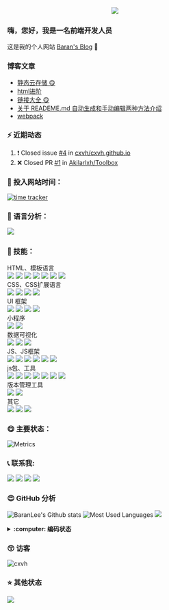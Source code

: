 <div align="center">
  <img src="https://cdn.jsdelivr.net/gh/cxvh/static/gif/20201201042317.webp">
</div>

### 嗨，您好，我是一名前端开发人员
这是我的个人网站 [Baran's Blog][website] 👋

### 博客文章
<!-- BLOG-POST-LIST:START -->
- [静态云存储 😋](https://cxvh.com/2021/02/24/tool/cloudstorage/)
- [html进阶](https://cxvh.com/2021/02/24/web/html/advanced/)
- [链接大全 😋](https://cxvh.com/2021/02/22/tool/README/)
- [关于 READEME.md 自动生成和手动编辑两种方法介绍](https://cxvh.com/2021/02/14/git/READEME/)
- [webpack](https://cxvh.com/2021/01/29/nodejs/webpack/)
<!-- BLOG-POST-LIST:END -->

### :zap: 近期动态
<!--START_SECTION:activity-->
1. ❗️ Closed issue [#4](https://github.com/cxvh/cxvh.github.io/issues/4) in [cxvh/cxvh.github.io](https://github.com/cxvh/cxvh.github.io)
2. ❌ Closed PR [#1](https://github.com/Akilarlxh/Toolbox/pull/1) in [Akilarlxh/Toolbox](https://github.com/Akilarlxh/Toolbox)
<!--END_SECTION:activity-->


### :gem: 投入网站时间：
[![time tracker](https://wakatime.com/badge/gitlab/cxvh/blogs.svg)](https://wakatime.com/badge/gitlab/cxvh/blogs)

### :100: 语言分析：
<a href="https://wakatime.com"><img src="https://wakatime.com/share/@0cd260cc-6945-492b-a5b3-56b1bef40e51/6f6b5918-41bf-4055-a22e-11c7fcfc128a.png" /></a>

### :baby: 技能：
HTML、模板语言<br>
![](https://img.shields.io/badge/非常熟练-HTML-green) ![](https://img.shields.io/badge/熟练-YAML-lightgrey) ![](https://img.shields.io/badge/入门-PUG-success) ![](https://img.shields.io/badge/入门-EJS-important) ![](https://img.shields.io/badge/熟练-Freemarker-brightgreen) ![](https://img.shields.io/badge/熟练-Jsp-critical) ![](https://img.shields.io/badge/熟练-Volicity-informational)
<br>CSS、CSS扩展语言<br>
![](https://img.shields.io/badge/非常熟练-CSS-yellowgreen) ![](https://img.shields.io/badge/熟练-Sass/Scss-inactive) ![](https://img.shields.io/badge/熟练-Less-blue) ![](https://img.shields.io/badge/熟练-stylus-orange)
<br>UI 框架<br>
![](https://img.shields.io/badge/非常熟练-ElementUi-ff69b4)
![](https://img.shields.io/badge/非常熟练-Vant-9cf)
![](https://img.shields.io/badge/熟练-Bootstrap-green)
![](https://img.shields.io/badge/入门-Layui-lightgrey)
<br>小程序<br>
![](https://img.shields.io/badge/熟练-UNIapp-success)
![](https://img.shields.io/badge/熟练-微信小程序-important)
<br>数据可视化<br>
![](https://img.shields.io/badge/熟练-Echarts-brightgreen)
![](https://img.shields.io/badge/熟练-Svg-critical)
![](https://img.shields.io/badge/入门-Canvas-lightgrey)
<br>JS、JS框架<br>
![](https://img.shields.io/badge/非常熟练-JavaScript-brightgreen) ![](https://img.shields.io/badge/非常熟练-Vue-critical) ![](https://img.shields.io/badge/熟练-Nodejs-informational) ![](https://img.shields.io/badge/熟练-ES6-inactive) ![](https://img.shields.io/badge/熟练-Koa-9cf) ![](https://img.shields.io/badge/入门-React/RN-blueviolet)
<br>js包、工具<br>
![](https://img.shields.io/badge/非常熟练-Npm-informational)
![](https://img.shields.io/badge/非常熟练-Yarn-blueviolet)
![](https://img.shields.io/badge/熟练-webpack-green)
![](https://img.shields.io/badge/熟练-rollup-9cf)
![](https://img.shields.io/badge/熟练-eslint-inactive)
![](https://img.shields.io/badge/入门-babel-yellowgreen)
![](https://img.shields.io/badge/入门-脚手架开发-brightgreen)
<br>版本管理工具<br>
![](https://img.shields.io/badge/非常熟练-Git-lightgrey)
![](https://img.shields.io/badge/熟练-Svn-lightgrey)
<br>其它<br>
![](https://img.shields.io/badge/熟练-nginx-ff69b4)
![](https://img.shields.io/badge/入门-shell-success)
![](https://img.shields.io/badge/熟练-vscode-critical)

### :yum: 主要状态：
![Metrics](https://metrics.lecoq.io/cxvh?template=classic&config.timezone=Asia%2FShanghai&config.animated=true)

<!-- ### 🎧 播放
<iframe frameborder="no" border="0" marginwidth="0" marginheight="0" width=430 height=86 src="//music.163.com/outchain/player?type=2&id=34280405&auto=0&height=66"></iframe> -->

### :telephone_receiver: 联系我:
[<img src="https://img.shields.io/twitter/follow/baran31236600?logo=twitter&style=for-the-badge" height="22" />][twitter]
[<img src="https://cdn.jsdelivr.net/gh/cxvh/static/svg/mail.svg" width="22" />][mail]
[<img src="https://cdn.jsdelivr.net/gh/cxvh/static/svg/QQ.svg" width="22" />][qq]
[<img src="https://cdn.jsdelivr.net/npm/simple-icons@3.0.1/icons/codesandbox.svg" width="22" />][codesandbox]

### :heart_eyes: GitHub 分析
![BaranLee's Github stats](https://github-readme-stats.vercel.app/api?username=cxvh&theme=dark&show_icons=true)
![Most Used Languages](https://github-readme-stats.vercel.app/api/top-langs?username=cxvh&theme=flag-india&show_icons=true&locale=en&layout=compact)
![](https://github-readme-streak-stats.herokuapp.com/?user=cxvh)



<details>
  <summary><b> :computer: 编码状态</b></summary>
<!--START_SECTION:waka-->
![Profile Views](http://img.shields.io/badge/Profile%20Views-6-blue)

**🐱 My Github Data** 

> 🏆 141 Contributions in the Year 2021
 > 
> 📦 260.4 kB Used in Github's Storage 
 > 
> 🚫 Not Opted to Hire
 > 
> 📜 58 Public Repositories 
 > 
> 🔑 6 Private Repositories  
 > 
**I'm a Night 🦉** 

```text
🌞 Morning    6 commits      ███░░░░░░░░░░░░░░░░░░░░░░   11.54% 
🌆 Daytime    16 commits     ███████░░░░░░░░░░░░░░░░░░   30.77% 
🌃 Evening    10 commits     ████░░░░░░░░░░░░░░░░░░░░░   19.23% 
🌙 Night      20 commits     █████████░░░░░░░░░░░░░░░░   38.46%

```
📅 **I'm Most Productive on Sunday** 

```text
Monday       10 commits     ████░░░░░░░░░░░░░░░░░░░░░   19.23% 
Tuesday      9 commits      ████░░░░░░░░░░░░░░░░░░░░░   17.31% 
Wednesday    11 commits     █████░░░░░░░░░░░░░░░░░░░░   21.15% 
Thursday     1 commits      ░░░░░░░░░░░░░░░░░░░░░░░░░   1.92% 
Friday       2 commits      █░░░░░░░░░░░░░░░░░░░░░░░░   3.85% 
Saturday     6 commits      ███░░░░░░░░░░░░░░░░░░░░░░   11.54% 
Sunday       13 commits     ██████░░░░░░░░░░░░░░░░░░░   25.0%

```


📊 **This Week I Spent My Time On** 

```text
⌚︎ Time Zone: Asia/Shanghai

💬 Programming Languages: 
Markdown                 19 hrs 51 mins      █████████░░░░░░░░░░░░░░░░   37.48% 
Pug                      9 hrs 23 mins       ████░░░░░░░░░░░░░░░░░░░░░   17.72% 
YAML                     7 hrs 19 mins       ███░░░░░░░░░░░░░░░░░░░░░░   13.81% 
JavaScript               6 hrs 17 mins       ███░░░░░░░░░░░░░░░░░░░░░░   11.88% 
HTML                     4 hrs 46 mins       ██░░░░░░░░░░░░░░░░░░░░░░░   9.01%

🔥 Editors: 
VS Code                  52 hrs 58 mins      █████████████████████████   100.0%

🐱‍💻 Projects: 
blog                     42 hrs 11 mins      ████████████████████░░░░░   79.63% 
cxvh-cli-test            3 hrs 20 mins       █░░░░░░░░░░░░░░░░░░░░░░░░   6.29% 
book                     1 hr 21 mins        ░░░░░░░░░░░░░░░░░░░░░░░░░   2.55% 
abbb                     1 hr 17 mins        ░░░░░░░░░░░░░░░░░░░░░░░░░   2.45% 
editor.md-master         45 mins             ░░░░░░░░░░░░░░░░░░░░░░░░░   1.43%

💻 Operating System: 
Windows                  52 hrs 58 mins      █████████████████████████   100.0%

```

**I Mostly Code in JavaScript** 

```text
JavaScript               16 repos            █████████████░░░░░░░░░░░░   51.61% 
Vue                      6 repos             ████░░░░░░░░░░░░░░░░░░░░░   19.35% 
HTML                     4 repos             ███░░░░░░░░░░░░░░░░░░░░░░   12.9% 
CSS                      2 repos             █░░░░░░░░░░░░░░░░░░░░░░░░   6.45% 
Python                   2 repos             █░░░░░░░░░░░░░░░░░░░░░░░░   6.45%

```


**Timeline**

![Chart not found](https://raw.githubusercontent.com/cxvh/cxvh/main/charts/bar_graph.png) 


<!--END_SECTION:waka-->
</details>

### :kissing_smiling_eyes: 访客
![cxvh](https://komarev.com/ghpvc/?username=cxvh&label=Profile%20views&color=0e75b6&style=flat)

### :star: 其他状态
[<img src="https://github-profile-trophy.vercel.app/?username=cxvh&theme=juicyfresh" />](https://github.com/cxvh)  

[website]: https://cxvh.com/
[qq]: http://wpa.qq.com/msgrd?v=3&uin=630749264&site=qq&menu=yes
[mail]: mailto:630749264@qq.com
[twitter]: https://twitter.com/baran31236600
[codesandbox]: https://codesandbox.com/cxvh

